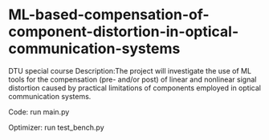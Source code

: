# ML-based-compensation-of-component-distortion-in-optical-communication-systems
DTU special course
Description:The project will investigate the use of ML tools for the compensation (pre- and/or post) of linear and nonlinear signal distortion caused by practical limitations of components employed in optical communication systems.

Code:
run main.py

Optimizer:
run test_bench.py
